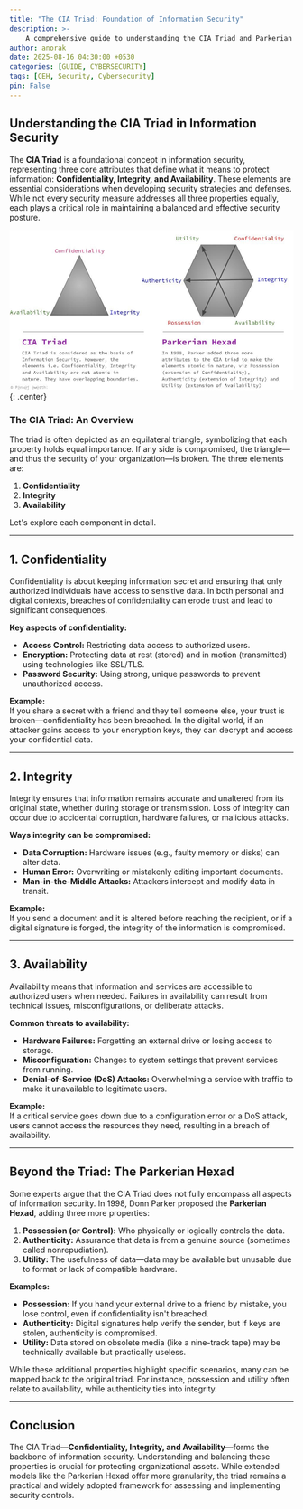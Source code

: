 ```yaml
---    
title: "The CIA Triad: Foundation of Information Security"
description: >-
    A comprehensive guide to understanding the CIA Triad and Parkerian Hexad.
author: anorak
date: 2025-08-16 04:30:00 +0530
categories: [GUIDE, CYBERSECURITY]
tags: [CEH, Security, Cybersecurity]
pin: False
---
```


## Understanding the CIA Triad in Information Security

The **CIA Triad** is a foundational concept in information security, representing three core attributes that define what it means to protect information: **Confidentiality, Integrity, and Availability**. These elements are essential considerations when developing security strategies and defenses. While not every security measure addresses all three properties equally, each plays a critical role in maintaining a balanced and effective security posture.


![Triad vs Hexad](/assets/img/202508/triad.jpeg){: .center}  

### The CIA Triad: An Overview

The triad is often depicted as an equilateral triangle, symbolizing that each property holds equal importance. If any side is compromised, the triangle—and thus the security of your organization—is broken. The three elements are:

1. **Confidentiality**
2. **Integrity**
3. **Availability**

Let's explore each component in detail.

---

## 1. Confidentiality

Confidentiality is about keeping information secret and ensuring that only authorized individuals have access to sensitive data. In both personal and digital contexts, breaches of confidentiality can erode trust and lead to significant consequences.

**Key aspects of confidentiality:**
- **Access Control:** Restricting data access to authorized users.
- **Encryption:** Protecting data at rest (stored) and in motion (transmitted) using technologies like SSL/TLS.
- **Password Security:** Using strong, unique passwords to prevent unauthorized access.

**Example:**  
If you share a secret with a friend and they tell someone else, your trust is broken—confidentiality has been breached. In the digital world, if an attacker gains access to your encryption keys, they can decrypt and access your confidential data.

---

## 2. Integrity

Integrity ensures that information remains accurate and unaltered from its original state, whether during storage or transmission. Loss of integrity can occur due to accidental corruption, hardware failures, or malicious attacks.

**Ways integrity can be compromised:**
- **Data Corruption:** Hardware issues (e.g., faulty memory or disks) can alter data.
- **Human Error:** Overwriting or mistakenly editing important documents.
- **Man-in-the-Middle Attacks:** Attackers intercept and modify data in transit.

**Example:**  
If you send a document and it is altered before reaching the recipient, or if a digital signature is forged, the integrity of the information is compromised.

---

## 3. Availability

Availability means that information and services are accessible to authorized users when needed. Failures in availability can result from technical issues, misconfigurations, or deliberate attacks.

**Common threats to availability:**
- **Hardware Failures:** Forgetting an external drive or losing access to storage.
- **Misconfiguration:** Changes to system settings that prevent services from running.
- **Denial-of-Service (DoS) Attacks:** Overwhelming a service with traffic to make it unavailable to legitimate users.

**Example:**  
If a critical service goes down due to a configuration error or a DoS attack, users cannot access the resources they need, resulting in a breach of availability.

---

## Beyond the Triad: The Parkerian Hexad

Some experts argue that the CIA Triad does not fully encompass all aspects of information security. In 1998, Donn Parker proposed the **Parkerian Hexad**, adding three more properties:

1. **Possession (or Control):** Who physically or logically controls the data.
2. **Authenticity:** Assurance that data is from a genuine source (sometimes called nonrepudiation).
3. **Utility:** The usefulness of data—data may be available but unusable due to format or lack of compatible hardware.

**Examples:**
- **Possession:** If you hand your external drive to a friend by mistake, you lose control, even if confidentiality isn't breached.
- **Authenticity:** Digital signatures help verify the sender, but if keys are stolen, authenticity is compromised.
- **Utility:** Data stored on obsolete media (like a nine-track tape) may be technically available but practically useless.

While these additional properties highlight specific scenarios, many can be mapped back to the original triad. For instance, possession and utility often relate to availability, while authenticity ties into integrity.

---

## Conclusion

The CIA Triad—**Confidentiality, Integrity, and Availability**—forms the backbone of information security. Understanding and balancing these properties is crucial for protecting organizational assets. While extended models like the Parkerian Hexad offer more granularity, the triad remains a practical and widely adopted framework for assessing and implementing security controls.

